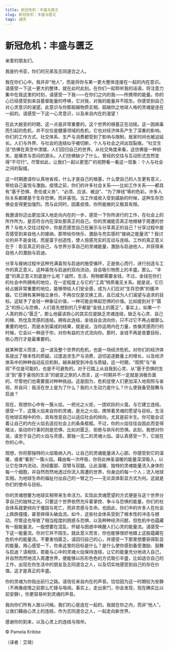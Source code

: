 ```yaml
--- 
title: 新冠危机：丰盛与匮乏 
slug: 新冠危机：丰盛与匮乏 
tags: 通灵 
--- 
```

# 新冠危机：丰盛与匮乏

亲爱的朋友们，

我是约书亚，你们的兄弟及志同道合之人。

我在你们心中。我并非“他人”，而是将你与某一更大整体连接在一起的内在意识。请感受一下这一更大的整体，就在此时此刻。在你们一起聆听我的话语，将注意力集中在我这里的时刻，请感受一下我——在你们之内的我——所携带的能量。你的心已经感受到来自基督能量的呼唤，它对我，对我的能量并不陌生。你感受到自己对心灵意识的渴望。此意识与你那超越物质实相，超越你之地球人格的灵魂是连在一起的。请感受一下这一心灵意识，以及来自内在的渴望！

在此大蜕变的时期，这一点是非常重要的。这个世界的根基正在动摇。这一因病毒而引起的危机，并不仅仅是健康领域的危机，它也对经济体系产生了深重的影响。你们的工作方式、社交体系、生产与消费都受到了影响与限制，居家时间也被迫延长。人们与外界、与社会的连结似乎被切断，个人与社会之间出现裂痕。“社交生活”仿佛在真空中漂摆，人们回归自己的世界。从社交角度来看，这仿佛是一种损失，是痛苦与苦闷的源头。人们仿佛缺少了什么，曾经的交往与互动形式忽然变得“不可行”。尽管如此，让我们一起以更宽广的视野看一看这一现象：个人与社会之间的裂缝。

这一时期邀请你认真地省视，什么才是自己的根基，什么使自己的人生更有意义，带给自己喜悦与激励。疫情之前，你们的许多社会关系——比如工作关系——都具有“基于恐惧、责任或义务”、“必须、应该、被迫”、“为了挣钱”等的色彩。许多人际关系都建基于生存恐惧，而非喜悦。当工作或收入受到威胁的时候，这种生存恐惧会变得更加强烈。而与此同时，因着疫情，你所能做的又极其有限。

我邀请你迈出更加深入地走向内在的一步，感受一下你所进行的工作，在社会上的所作所为，是否符合内在深处那真正的自己。你的灵魂能否真正地根植于周遭的世界？与他人交往过程中，你是否感觉自己在展示与分享真正的自己？分享过程中是否感受到来自他人的接纳，那带给你快乐、激励与充实感的“接纳之能量流”？我讨论的并不是金钱，而是富于创造性，使人倍感充实的互动与连结。工作的真正意义在于：彰显真正的自己，与世界分享自己的灵魂能量，激励与启迪他人，并获得来自他人的激励与启迪。

分享与接纳过程中这种充满喜悦与启迪的施受循环，正是依心而行，进行创造与工作的真正意义。这种喜悦与启迪的双向流动，自会吸引物质上的丰盛。那么，“丰盛”的真正意义到底是什么呢？诚然，生活、购物都需要金钱，不过，金钱在你们的社会中所拥有的地位，在一定程度上与它的“工具”特质毫无关系。就是说，它已经占据非常重要的地位，能够带给人们安全感，成为人们应对“生存恐惧”的缓冲器。它已拥有某种独立身份，不再仅仅是交换工具，且已成为人们渴望与追求的目标。这赋予了金钱一种象征价值，一种可能会唤起恐惧的价值。比如提到对于“匮乏”的担心与恐惧，人们首先想到的几乎都是“金钱上的匮乏”。事实上，如果一个人真的担心“匮乏”，那么他最该担心的其实应是缺乏灵魂连结，缺乏与心灵、自己的根、热忱及灵感的连结。拥有此连结，金钱自会流向你，只不过它不再占据那么重要的地位，而是水到渠成的结果，就是说，当你运用内在力量，依循灵感而行的时候，它会以一种适于你，对你有益的方式流向你。那时，金钱不再是首要目标，依心而行才是最重要的。

就某种意义而言，这一波及整个世界的危机，也是一场经济危机，对你们的经济体系提出了根本性的质疑。过度追求生产与消费，迫切追逐数量上的增长，以及经济体系中的种种自动反应机制，越来越受到冲击与质疑。这一时期，“观照”与“省视”不仅是可能的，也是不可避免的。对于已踏上从自我到心灵、从“基于恐惧的生活”到“基于喜悦的生活”的蜕变之旅的人而言，这一时期并不一定就是消极负面的，尽管他们也需要面对种种挑战。这是因为，危机促使人们更加深入地观照与省视，并自问：我活在世上是为了什么？我的人生动力是什么？什么使我备受鼓舞与启迪？

现在，观想你心中有一簇火焰，一把光之火炬，一团欢跃的火苗。与它建立连结。感受一下，这簇火焰来自你的灵魂，是光之火焰，携带着灵魂的愿望与目标。生活在地球实相中的你，具有改变自己以适应社会的倾向，尤其是前半生。你可能会试着让自己的内在火焰去适应社会上的条条框框。不过，你的火焰往往会因此而变得暗淡，驱动你行事的则是恐惧，比如对匮乏、拒绝与排斥的恐惧。此刻，我想对你说，请忠于自己的火焰与灵感，那独一无二的灵魂火焰。请认真感受一下，它就在你的心中。

观想，你将那独特的火焰吸纳入内，让自己的灵魂能量进入心部。你感受到它的温暖，或者“看到”一簇火焰。藉由每一次呼吸，你将此神圣温暖的能量深深吸入，以让它在体内流动，流经腹部、双臂与双腿。让此温暖、独特的灵魂能量流入身体的每一个细胞，并自然而然地透过你流入周遭的世界，你身边的每一个人；流入地球实相，为地球生命的福祉付出自己的一臂之力——无论具体彰显方式为何。这就是你们的使命与目标。

你的灵魂想要为地球实相带来生命活力。实现此灵魂愿望的方式便是与这个世界分享自己的独特之光。只要这个世界依然充斥着掌控、争斗与恐惧的能量，你们的社会体系就更倾向于僵固与死亡，而非灵感与生命。也因此，你们中的许多人在社会上跌跌撞撞，甚至摔得头破血流。如今，这些社会体系受到了根本性的冲击与撼动。尽管这也导致了相当程度的困惑与恐惧，以及种种经济问题，但危机中也蕴藏有一股能量流，一股想要在混乱、怀疑与困惑中唤醒人们心灵的能量流。请感受一下这一能量流。你对它并不陌生。就此意义而言，你也能够很好地跟上这股蕴藏在危机中的能量流。不要害怕匮乏。请回归自己的心，并感受一下那里想要获得彰显的能量。用心感受一下，你来这里的目标是什么？是什么使你感到备受激励、鼓舞与启迪？请相信，若能与心中的灵魂火焰保持连结，让它的能量充分地进入自己，并自然而然地流入周遭世界，便能够以形形色色的方式吸引丰盛，比如适合自己的工作，出现在你生活中的朋友及志同道合之人，以及切实地感受到自己的存在价值。这才是真正的丰盛。

你的灵魂为你指出前行之路。请信任来自内在的声音。恰恰因为这一时期较为安静（不再像疫情之前那么忙碌与喧闹。事实上，走出家门，你会发现，现在确实比以前安静），你更容易听到灵魂的声音。

我向你们所有人致以问候。我们的心是连在一起的。我就在你之内，而非“他人”。让我们藉由心灵上的连结，作为志同道合之人，一起走向新世界。

感谢你的到来，以及心灵上的连结与陪伴。

© Pamela Kribbe

（译者：艾琦）